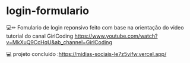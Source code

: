 # login-formulario

 💻✏ Fomulario de login reponsivo feito com base na orientação do video tutorial do canal GirlCoding
https://www.youtube.com/watch?v=MkXuQ9CcHqU&ab_channel=GirlCoding


💻  projeto concluido :https://midias-sociais-le7z5vifw.vercel.app/
